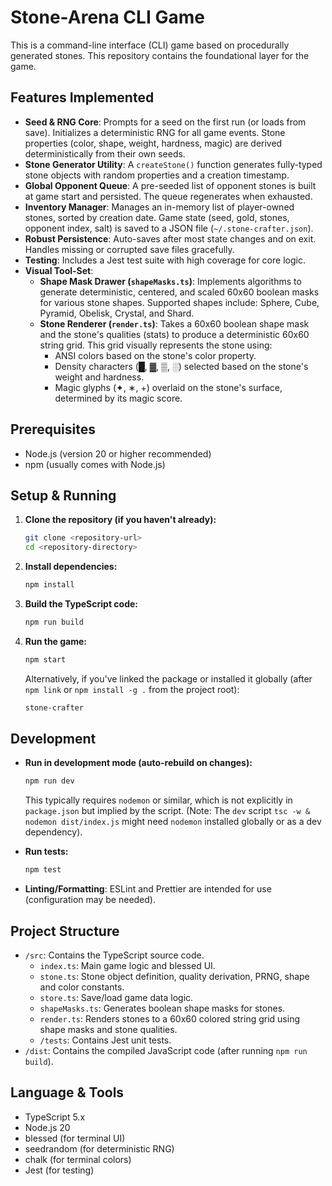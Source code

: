 # Stone-Arena CLI Game

This is a command-line interface (CLI) game based on procedurally generated stones. This repository contains the foundational layer for the game.

## Features Implemented

*   **Seed & RNG Core**: Prompts for a seed on the first run (or loads from save). Initializes a deterministic RNG for all game events. Stone properties (color, shape, weight, hardness, magic) are derived deterministically from their own seeds.
*   **Stone Generator Utility**: A `createStone()` function generates fully-typed stone objects with random properties and a creation timestamp.
*   **Global Opponent Queue**: A pre-seeded list of opponent stones is built at game start and persisted. The queue regenerates when exhausted.
*   **Inventory Manager**: Manages an in-memory list of player-owned stones, sorted by creation date. Game state (seed, gold, stones, opponent index, salt) is saved to a JSON file (`~/.stone-crafter.json`).
*   **Robust Persistence**: Auto-saves after most state changes and on exit. Handles missing or corrupted save files gracefully.
*   **Testing**: Includes a Jest test suite with high coverage for core logic.
*   **Visual Tool-Set**:
    *   **Shape Mask Drawer (`shapeMasks.ts`)**: Implements algorithms to generate deterministic, centered, and scaled 60x60 boolean masks for various stone shapes. Supported shapes include: Sphere, Cube, Pyramid, Obelisk, Crystal, and Shard.
    *   **Stone Renderer (`render.ts`)**: Takes a 60x60 boolean shape mask and the stone's qualities (stats) to produce a deterministic 60x60 string grid. This grid visually represents the stone using:
        *   ANSI colors based on the stone's color property.
        *   Density characters (█, ▓, ▒, ░) selected based on the stone's weight and hardness.
        *   Magic glyphs (✦, ∗, +) overlaid on the stone's surface, determined by its magic score.

## Prerequisites

*   Node.js (version 20 or higher recommended)
*   npm (usually comes with Node.js)

## Setup & Running

1.  **Clone the repository (if you haven't already):**
    ```bash
    git clone <repository-url>
    cd <repository-directory>
    ```

2.  **Install dependencies:**
    ```bash
    npm install
    ```

3.  **Build the TypeScript code:**
    ```bash
    npm run build
    ```

4.  **Run the game:**
    ```bash
    npm start
    ```
    Alternatively, if you've linked the package or installed it globally (after `npm link` or `npm install -g .` from the project root):
    ```bash
    stone-crafter
    ```

## Development

*   **Run in development mode (auto-rebuild on changes):**
    ```bash
    npm run dev
    ```
    This typically requires `nodemon` or similar, which is not explicitly in `package.json` but implied by the script. (Note: The `dev` script `tsc -w & nodemon dist/index.js` might need `nodemon` installed globally or as a dev dependency).

*   **Run tests:**
    ```bash
    npm test
    ```

*   **Linting/Formatting**: ESLint and Prettier are intended for use (configuration may be needed).

## Project Structure

*   `/src`: Contains the TypeScript source code.
    *   `index.ts`: Main game logic and blessed UI.
    *   `stone.ts`: Stone object definition, quality derivation, PRNG, shape and color constants.
    *   `store.ts`: Save/load game data logic.
    *   `shapeMasks.ts`: Generates boolean shape masks for stones.
    *   `render.ts`: Renders stones to a 60x60 colored string grid using shape masks and stone qualities.
    *   `/tests`: Contains Jest unit tests.
*   `/dist`: Contains the compiled JavaScript code (after running `npm run build`).

## Language & Tools

*   TypeScript 5.x
*   Node.js 20
*   blessed (for terminal UI)
*   seedrandom (for deterministic RNG)
*   chalk (for terminal colors)
*   Jest (for testing)
